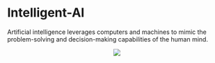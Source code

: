 # Intelligent-AI
Artificial intelligence leverages computers and machines to mimic the problem-solving and decision-making capabilities of the human mind.

<p style="text-align: center;"><img src="https://www.simplilearn.com/ice9/free_resources_article_thumb/Advantages_and_Disadvantages_of_artificial_intelligence.jpg"></p>
